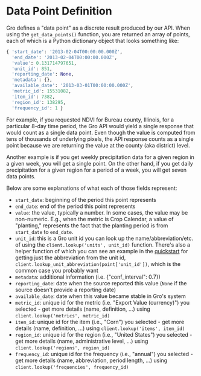 # Data Point Definition

Gro defines a "data point" as a discrete result produced by our API. When using the `get_data_points()` function, you are returned an array of points, each of which is a Python dictionary object that looks something like:

```py
{ 'start_date': '2013-02-04T00:00:00.000Z',
  'end_date': '2013-02-04T00:00:00.000Z',
  'value': 0.131714797651,
  'unit_id': 851,
  'reporting_date': None,
  'metadata': {},
  'available_date': '2013-03-01T00:00:00.000Z',
  'metric_id': 15531082,
  'item_id': 7382,
  'region_id': 138295,
  'frequency_id': 1 }
```

For example, if you requested NDVI for Bureau county, Illinois, for a particular 8-day time period, the Gro API would yield a single response that would count as a single data point. Even though the value is computed from tens of thousands of underlying pixels, the API response counts as a single point because we are returning the value at the county (aka district) level.

Another example is if you get weekly precipitation data for a given region in a given week, you will get a single point. On the other hand, if you get daily precipitation for a given region for a period of a week, you will get seven data points.

Below are some explanations of what each of those fields represent:

* `start_date`: beginning of the period this point represents
* `end_date`: end of the period this point represents
* `value`: the value, typically a number. In some cases, the value may be non-numeric. E.g., when the metric is Crop Calendar, a value of "planting," represents the fact that the planting period is from `start_date` to `end_date`.
* `unit_id`: this is a Gro unit id you can look up the name/abbreviation/etc. of using the `client.lookup('units', unit_id)` function. There's also a helper function of which you can see an example in the [quickstart](https://github.com/gro-intelligence/api-client/blob/9c2c17642980b5415b8a8167a28276b77e34915c/api/client/samples/quick_start.py) for getting just the abbreviation from the unit id, `client.lookup_unit_abbreviation(point['unit_id'])`, which is the common case you probably want
* `metadata`: additional information (i.e. {"conf_interval": 0.7})
* `reporting_date`: date when the source reported this value (`None` if the source doesn't provide a reporting date)
* `available_date`: date when this value became stable in Gro's system
* `metric_id`: unique id for the metric (i.e. "Export Value (currency)") you selected - get more details (name, definition, ...) using `client.lookup('metrics', metric_id)`
* `item_id`: unique id for the item (i.e., "Corn") you selected - get more details (name, definition, ...) using `client.lookup('items', item_id)`
* `region_id`: unique id for the region (i.e., "United States") you selected - get more details (name, administrative level, ...) using `client.lookup('regions', region_id)`
* `frequency_id`: unique id for the frequency (i.e., "annual") you selected - get more details (name, abbreviation, period length, ...) using `client.lookup('frequencies', frequency_id)`

